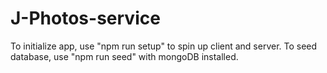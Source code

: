 # J-Photos-service

To initialize app, use "npm run setup" to spin up client and server.
To seed database, use "npm run seed" with mongoDB installed.